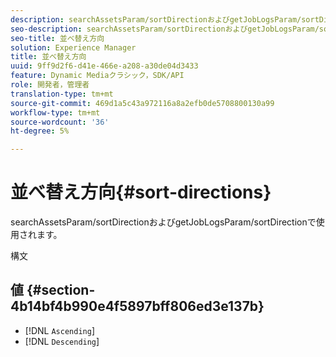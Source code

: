 ```yaml
---
description: searchAssetsParam/sortDirectionおよびgetJobLogsParam/sortDirectionで使用されます。
seo-description: searchAssetsParam/sortDirectionおよびgetJobLogsParam/sortDirectionで使用されます。
seo-title: 並べ替え方向
solution: Experience Manager
title: 並べ替え方向
uuid: 9ff9d2f6-d41e-466e-a208-a30de04d3433
feature: Dynamic Mediaクラシック，SDK/API
role: 開発者，管理者
translation-type: tm+mt
source-git-commit: 469d1a5c43a972116a8a2efb0de5708800130a99
workflow-type: tm+mt
source-wordcount: '36'
ht-degree: 5%

---
```



# 並べ替え方向{#sort-directions}

searchAssetsParam/sortDirectionおよびgetJobLogsParam/sortDirectionで使用されます。

構文

## 値 {#section-4b14bf4b990e4f5897bff806ed3e137b}

* [!DNL `Ascending`]
* [!DNL `Descending`]

